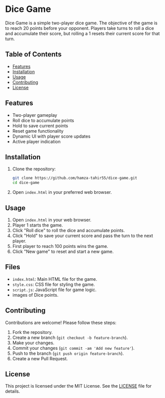 # Dice Game

Dice Game is a simple two-player dice game. The objective of the game is to reach 20 points before your opponent. Players take turns to roll a dice and accumulate their score, but rolling a 1 resets their current score for that turn.

## Table of Contents

- [Features](#features)
- [Installation](#installation)
- [Usage](#usage)
- [Contributing](#contributing)
- [License](#license)


## Features

- Two-player gameplay
- Roll dice to accumulate points
- Hold to save current points
- Reset game functionality
- Dynamic UI with player score updates
- Active player indication

## Installation

1. Clone the repository:
    ```bash
    git clone https://github.com/hamza-tahir55/dice-game.git
    cd dice-game
    ```

2. Open `index.html` in your preferred web browser.

## Usage

1. Open `index.html` in your web browser.
2. Player 1 starts the game.
3. Click "Roll dice" to roll the dice and accumulate points.
4. Click "Hold" to save your current score and pass the turn to the next player.
5. First player to reach 100 points wins the game.
6. Click "New game" to reset and start a new game.

## Files

- `index.html`: Main HTML file for the game.
- `style.css`: CSS file for styling the game.
- `script.js`: JavaScript file for game logic.
- images of Dice points.

## Contributing

Contributions are welcome! Please follow these steps:

1. Fork the repository.
2. Create a new branch (`git checkout -b feature-branch`).
3. Make your changes.
4. Commit your changes (`git commit -am 'Add new feature'`).
5. Push to the branch (`git push origin feature-branch`).
6. Create a new Pull Request.

## License

This project is licensed under the MIT License. See the [LICENSE](LICENSE) file for details.

